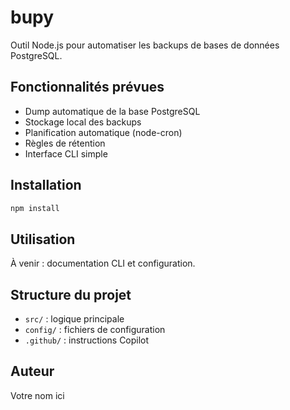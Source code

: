 # bupy

Outil Node.js pour automatiser les backups de bases de données PostgreSQL.

## Fonctionnalités prévues
- Dump automatique de la base PostgreSQL
- Stockage local des backups
- Planification automatique (node-cron)
- Règles de rétention
- Interface CLI simple

## Installation
```bash
npm install
```

## Utilisation
À venir : documentation CLI et configuration.

## Structure du projet
- `src/` : logique principale
- `config/` : fichiers de configuration
- `.github/` : instructions Copilot

## Auteur
Votre nom ici
